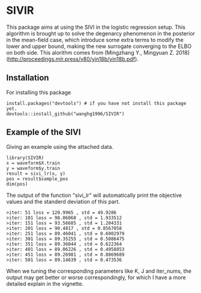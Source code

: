 # SIVIR

This package aims at using the SIVI in the logistic regression setup. This algorithm is brought up to solve the degenarcy phenomenon in the posterior in the mean-field case, which introduce some extra terms to modify the lower and upper bound, making the new surrogate converging to the ELBO on both side. This alorithm comes from (Mingzhang Y., Mingyuan Z. 2018)(http://proceedings.mlr.press/v80/yin18b/yin18b.pdf).

## Installation 

For installing this package
```{r}
install.packages("devtools") # if you have not install this package yet.
devtools::install_github("wanghg1996/SIVIR")
```

## Example of the SIVI
Giving an example using the attached data.

```{r}
library(SIVIR)
x = waveform$X.train
y = waveform$y.train
result = sivi_lr(x, y)
pos = result$sample_pos
dim(pos)
```

The output of the function "sivi_lr" will automatically print the objective values and the standerd deviation of this part.

```{r}
>iter: 51 loss = 120.9965 , std = 49.9286 
>iter: 101 loss = 98.06868 , std = 1.933512 
>iter: 151 loss = 93.56685 , std = 1.204331 
>iter: 201 loss = 90.4817 , std = 0.8567058 
>iter: 251 loss = 89.46041 , std = 0.6002979 
>iter: 301 loss = 89.35255 , std = 0.5086475 
>iter: 351 loss = 89.36044 , std = 0.622364 
>iter: 401 loss = 89.06226 , std = 0.4958853 
>iter: 451 loss = 89.26981 , std = 0.8869689 
>iter: 501 loss = 89.14639 , std = 0.473536
```

When we tuning the corresponding parameters like K, J and iter_nums, the output may get better or worse correspondingly, for which I have a more detailed explain in the vignette.

